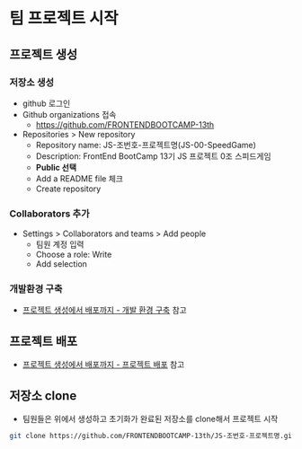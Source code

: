 # 팀 프로젝트 시작

## 프로젝트 생성

### 저장소 생성

- github 로그인
- Github organizations 접속
  - <https://github.com/FRONTENDBOOTCAMP-13th>
- Repositories > New repository
  - Repository name: JS-조번호-프로젝트명(JS-00-SpeedGame)
  - Description: FrontEnd BootCamp 13기 JS 프로젝트 0조 스피드게임
  - **Public 선택**
  - Add a README file 체크
  - Create repository

### Collaborators 추가

- Settings > Collaborators and teams > Add people
  - 팀원 계정 입력
  - Choose a role: Write
  - Add selection

### 개발환경 구축

- [프로젝트 생성에서 배포까지 - 개발 환경 구축](./02.start.md#개발-환경-구축) 참고

## 프로젝트 배포

- [프로젝트 생성에서 배포까지 - 프로젝트 배포](./02.start.md#프로젝트-배포) 참고

## 저장소 clone

- 팀원들은 위에서 생성하고 초기화가 완료된 저장소를 clone해서 프로젝트 시작

```sh
git clone https://github.com/FRONTENDBOOTCAMP-13th/JS-조번호-프로젝트명.git
```